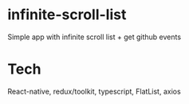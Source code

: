 # infinite-scroll-list
Simple app with infinite scroll list + get github events

# Tech
React-native, redux/toolkit, typescript, FlatList, axios

